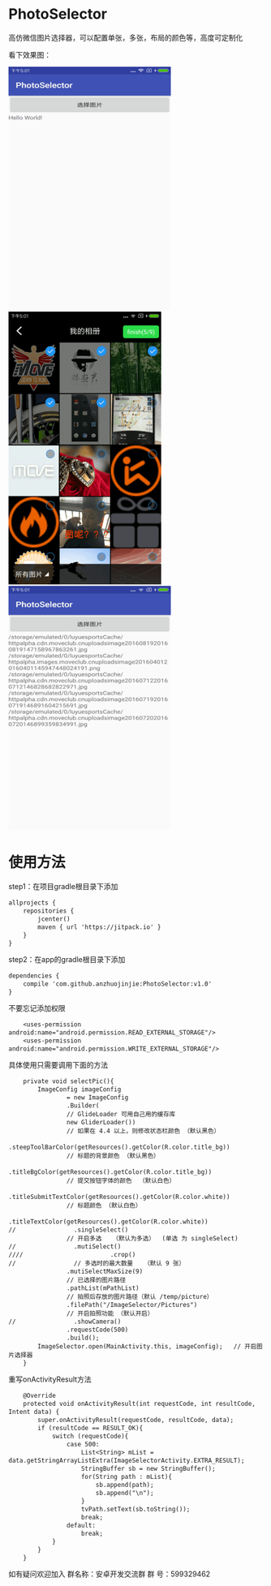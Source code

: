 


# PhotoSelector

高仿微信图片选择器，可以配置单张，多张，布局的颜色等，高度可定制化

看下效果图：

![](https://github.com/anzhuojinjie/PhotoSelector/blob/master/img/1.png)  ![](https://github.com/anzhuojinjie/PhotoSelector/blob/master/img/2.png)  ![](https://github.com/anzhuojinjie/PhotoSelector/blob/master/img/3.png)  

# 使用方法

step1：在项目gradle根目录下添加

```
allprojects {
    repositories {
        jcenter()
        maven { url 'https://jitpack.io' }
    }
}
```
step2：在app的gradle根目录下添加

``` 
dependencies {
    compile 'com.github.anzhuojinjie:PhotoSelector:v1.0'
}
```
不要忘记添加权限

``` 
    <uses-permission android:name="android.permission.READ_EXTERNAL_STORAGE"/>
    <uses-permission android:name="android.permission.WRITE_EXTERNAL_STORAGE"/>
```

具体使用只需要调用下面的方法

```
    private void selectPic(){
        ImageConfig imageConfig
                = new ImageConfig
                .Builder(
                // GlideLoader 可用自己用的缓存库
                new GliderLoader())
                // 如果在 4.4 以上，则修改状态栏颜色 （默认黑色）
                .steepToolBarColor(getResources().getColor(R.color.title_bg))
                // 标题的背景颜色 （默认黑色）
                .titleBgColor(getResources().getColor(R.color.title_bg))
                // 提交按钮字体的颜色  （默认白色）
                .titleSubmitTextColor(getResources().getColor(R.color.white))
                // 标题颜色 （默认白色）
                .titleTextColor(getResources().getColor(R.color.white))
//                .singleSelect()
                // 开启多选   （默认为多选）  (单选 为 singleSelect)
//                .mutiSelect()
////                        .crop()
//                // 多选时的最大数量   （默认 9 张）
                .mutiSelectMaxSize(9)
                // 已选择的图片路径
                .pathList(mPathList)
                // 拍照后存放的图片路径（默认 /temp/picture）
                .filePath("/ImageSelector/Pictures")
                // 开启拍照功能 （默认开启）
//                .showCamera()
                .requestCode(500)
                .build();
        ImageSelector.open(MainActivity.this, imageConfig);   // 开启图片选择器
    }
```

重写onActivityResult方法

``` 
    @Override
    protected void onActivityResult(int requestCode, int resultCode, Intent data) {
        super.onActivityResult(requestCode, resultCode, data);
        if (resultCode == RESULT_OK){
            switch (requestCode){
                case 500:
                    List<String> mList = data.getStringArrayListExtra(ImageSelectorActivity.EXTRA_RESULT);
                    StringBuffer sb = new StringBuffer();
                    for(String path : mList){
                        sb.append(path);
                        sb.append("\n");
                    }
                    tvPath.setText(sb.toString());
                    break;
                default:
                    break;
            }
        }
    }
```
如有疑问欢迎加入
群名称：安卓开发交流群
群   号：599329462

